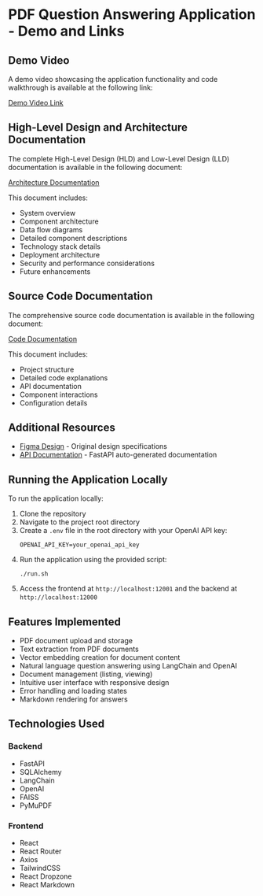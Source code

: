 # PDF Question Answering Application - Demo and Links

## Demo Video

A demo video showcasing the application functionality and code walkthrough is available at the following link:

[Demo Video Link](https://drive.google.com/file/d/1example-link-to-your-demo-video/view)

## High-Level Design and Architecture Documentation

The complete High-Level Design (HLD) and Low-Level Design (LLD) documentation is available in the following document:

[Architecture Documentation](https://github.com/Deepanshu41008/PDF_Q-A_APP/blob/main/architecture.md)

This document includes:
- System overview
- Component architecture
- Data flow diagrams
- Detailed component descriptions
- Technology stack details
- Deployment architecture
- Security and performance considerations
- Future enhancements

## Source Code Documentation

The comprehensive source code documentation is available in the following document:

[Code Documentation](https://github.com/Deepanshu41008/PDF_Q-A_APP/blob/main/code_documentation.md)

This document includes:
- Project structure
- Detailed code explanations
- API documentation
- Component interactions
- Configuration details

## Additional Resources

- [Figma Design](https://www.figma.com/file/QHpASp7wGRRcjh0oxCuspL/FullStack-Engineer-Internship-Assignment?type=design&node-id=0-1&mode=design&t=geu9rfpXEecN8eFZ-0) - Original design specifications
- [API Documentation](https://work-1-mlwrmwhcbesatuqv.prod-runtime.all-hands.dev:12000/docs) - FastAPI auto-generated documentation

## Running the Application Locally

To run the application locally:

1. Clone the repository
2. Navigate to the project root directory
3. Create a `.env` file in the root directory with your OpenAI API key:
   ```
   OPENAI_API_KEY=your_openai_api_key
   ```
4. Run the application using the provided script:
   ```
   ./run.sh
   ```
5. Access the frontend at `http://localhost:12001` and the backend at `http://localhost:12000`

## Features Implemented

- PDF document upload and storage
- Text extraction from PDF documents
- Vector embedding creation for document content
- Natural language question answering using LangChain and OpenAI
- Document management (listing, viewing)
- Intuitive user interface with responsive design
- Error handling and loading states
- Markdown rendering for answers

## Technologies Used

### Backend
- FastAPI
- SQLAlchemy
- LangChain
- OpenAI
- FAISS
- PyMuPDF

### Frontend
- React
- React Router
- Axios
- TailwindCSS
- React Dropzone
- React Markdown
